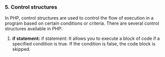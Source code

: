 ### 5. Control structures

In PHP, control structures are used to control the flow of execution in a program based on certain conditions or criteria. There are several control structures available in PHP:

1. **if statement:** if statement: It allows you to execute a block of code if a specified condition is true. If the condition is false, the code block is skipped.